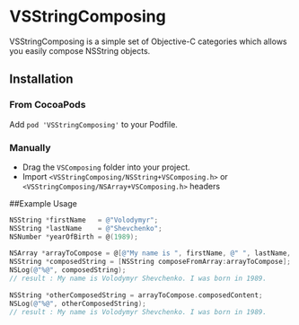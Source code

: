 VSStringComposing
===============

VSStringComposing is a simple set of Objective-C categories which allows you easily compose NSString objects.

## Installation

### From CocoaPods

Add `pod 'VSStringComposing'` to your Podfile.

### Manually

* Drag the `VSComposing` folder into your project.
* Import `<VSStringComposing/NSString+VSComposing.h>` or `<VSStringComposing/NSArray+VSComposing.h>` headers

##Example Usage

```objective-c
NSString *firstName   = @"Volodymyr";
NSString *lastName    = @"Shevchenko";
NSNumber *yearOfBirth = @(1989);
        
NSArray *arrayToCompose = @[@"My name is ", firstName, @" ", lastName, @". I was born in ", yearOfBirth, @"."];        
NSString *composedString = [NSString composeFromArray:arrayToCompose];
NSLog(@"%@", composedString);
// result : My name is Volodymyr Shevchenko. I was born in 1989.
        
NSString *otherComposedString = arrayToCompose.composedContent;
NSLog(@"%@", otherComposedString);
// result : My name is Volodymyr Shevchenko. I was born in 1989.



